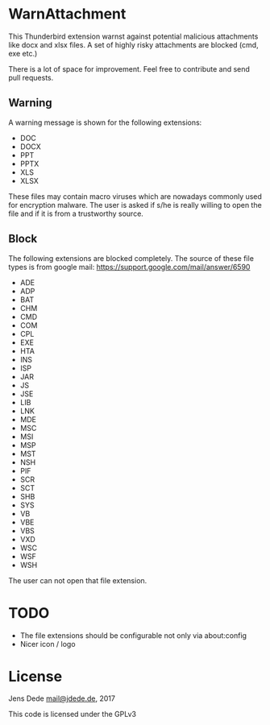 WarnAttachment
==============

This Thunderbird extension warnst against potential malicious attachments like
docx and xlsx files. A set of highly risky attachments are blocked (cmd, exe
etc.)

There is a lot of space for improvement. Feel free to contribute and send pull
requests.

Warning
-------

A warning message is shown for the following extensions:

* DOC
* DOCX
* PPT
* PPTX
* XLS
* XLSX

These files may contain macro viruses which are nowadays commonly used for
encryption malware. The user is asked if s/he is really willing to open the
file and if it is from a trustworthy source.

Block
-----

The following extensions are blocked completely. The source of these file types
is from google mail: https://support.google.com/mail/answer/6590

* ADE
* ADP
* BAT
* CHM
* CMD
* COM
* CPL
* EXE
* HTA
* INS
* ISP
* JAR
* JS
* JSE
* LIB
* LNK
* MDE
* MSC
* MSI
* MSP
* MST
* NSH
* PIF
* SCR
* SCT
* SHB
* SYS
* VB
* VBE
* VBS
* VXD
* WSC
* WSF
* WSH

The user can not open that file extension.

TODO
====

* The file extensions should be configurable not only via about:config
* Nicer icon / logo

License
=======

Jens Dede <mail@jdede.de>, 2017

This code is licensed under the GPLv3


